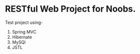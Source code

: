 # RESTful Web Project for Noobs.


Test project using-
1. Spring MVC
2. Hibernate
3. MySQl
4. JSTL

